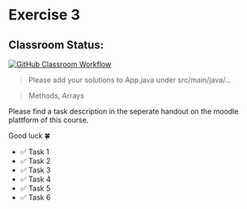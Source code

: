 # Exercise 3

## Classroom Status:
[![GitHub Classroom Workflow](https://github.com/FH-Campus-Wien/prog-exercise-3-michael-mezgo/actions/workflows/classroom.yml/badge.svg)](https://github.com/FH-Campus-Wien/prog-exercise-3-michael-mezgo/actions/workflows/classroom.yml)

> Please add your solutions to App.java under src/main/java/...

> Methods, Arrays

Please find a task description in the seperate handout on the moodle plattform of this course.

Good luck :four_leaf_clover:
- :white_check_mark: Task 1
- :white_check_mark: Task 2
- :white_check_mark: Task 3
- :white_check_mark: Task 4
- :white_check_mark: Task 5
- :white_check_mark: Task 6
